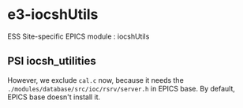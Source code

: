 
e3-iocshUtils  
======
ESS Site-specific EPICS module : iocshUtils

## PSI iocsh_utilities 

However, we exclude `cal.c` now, because it needs the `./modules/database/src/ioc/rsrv/server.h` in EPICS base. By default, EPICS base doesn't install it. 
